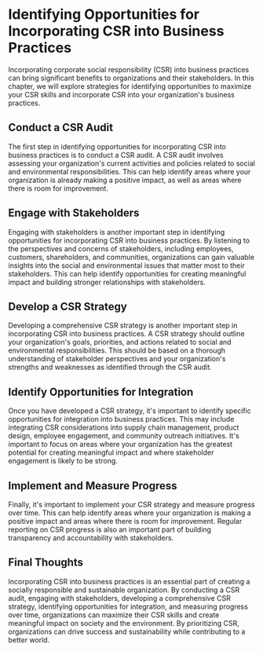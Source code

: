 Identifying Opportunities for Incorporating CSR into Business Practices
==============================================================================================================

Incorporating corporate social responsibility (CSR) into business practices can bring significant benefits to organizations and their stakeholders. In this chapter, we will explore strategies for identifying opportunities to maximize your CSR skills and incorporate CSR into your organization's business practices.

Conduct a CSR Audit
-------------------

The first step in identifying opportunities for incorporating CSR into business practices is to conduct a CSR audit. A CSR audit involves assessing your organization's current activities and policies related to social and environmental responsibilities. This can help identify areas where your organization is already making a positive impact, as well as areas where there is room for improvement.

Engage with Stakeholders
------------------------

Engaging with stakeholders is another important step in identifying opportunities for incorporating CSR into business practices. By listening to the perspectives and concerns of stakeholders, including employees, customers, shareholders, and communities, organizations can gain valuable insights into the social and environmental issues that matter most to their stakeholders. This can help identify opportunities for creating meaningful impact and building stronger relationships with stakeholders.

Develop a CSR Strategy
----------------------

Developing a comprehensive CSR strategy is another important step in incorporating CSR into business practices. A CSR strategy should outline your organization's goals, priorities, and actions related to social and environmental responsibilities. This should be based on a thorough understanding of stakeholder perspectives and your organization's strengths and weaknesses as identified through the CSR audit.

Identify Opportunities for Integration
--------------------------------------

Once you have developed a CSR strategy, it's important to identify specific opportunities for integration into business practices. This may include integrating CSR considerations into supply chain management, product design, employee engagement, and community outreach initiatives. It's important to focus on areas where your organization has the greatest potential for creating meaningful impact and where stakeholder engagement is likely to be strong.

Implement and Measure Progress
------------------------------

Finally, it's important to implement your CSR strategy and measure progress over time. This can help identify areas where your organization is making a positive impact and areas where there is room for improvement. Regular reporting on CSR progress is also an important part of building transparency and accountability with stakeholders.

Final Thoughts
--------------

Incorporating CSR into business practices is an essential part of creating a socially responsible and sustainable organization. By conducting a CSR audit, engaging with stakeholders, developing a comprehensive CSR strategy, identifying opportunities for integration, and measuring progress over time, organizations can maximize their CSR skills and create meaningful impact on society and the environment. By prioritizing CSR, organizations can drive success and sustainability while contributing to a better world.
